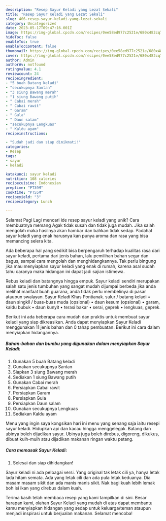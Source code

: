 ```yaml
---
description: "Resep Sayur Keladi yang Lezat Sekali"
title: "Resep Sayur Keladi yang Lezat Sekali"
slug: 406-resep-sayur-keladi-yang-lezat-sekali
category: Uncategorized
date: 2023-05-17T09:47:16.001Z
image: https://img-global.cpcdn.com/recipes/0ee58ed977c2521e/680x482cq70/sayur-keladi-foto-resep-utama.jpg
hideToc: false
enableToc: true
enableTocContent: false
thumbnail: https://img-global.cpcdn.com/recipes/0ee58ed977c2521e/680x482cq70/sayur-keladi-foto-resep-utama.jpg
cover: https://img-global.cpcdn.com/recipes/0ee58ed977c2521e/680x482cq70/sayur-keladi-foto-resep-utama.jpg
author: Admin
authorAv: notfound
ratingvalue: 4.1
reviewcount: 24
recipeingredient:
- "5 buah Batang keladi"
- "secukupnya Santan"
- "3 siung Bawang merah"
- "1 siung Bawang putih"
- " Cabai merah"
- " Cabai rawit"
- " Garam"
- " Gula"
- " Daun salam"
- "secukupnya Lengkuas"
- " Kaldu ayam"
recipeinstructions:

- "Sudah jadi dan siap dinikmati!"
categories:
- Resep
tags:
- sayur
- keladi

katakunci: sayur keladi 
nutrition: 108 calories
recipecuisine: Indonesian
preptime: "PT39M"
cooktime: "PT55M"
recipeyield: "3"
recipecategory: Lunch

---
```



Selamat Pagi Lagi mencari ide resep sayur keladi yang unik? Cara membuatnya memang Agak tidak susah dan tidak juga mudah. Jika salah mengolah maka hasilnya akan hambar dan bahkan tidak sedap. Padahal sayur keladi yang enak harusnya kan punya aroma dan rasa yang bisa memancing selera kita.


Ada beberapa hal yang sedikit bisa berpengaruh terhadap kualitas rasa dari sayur keladi, pertama dari jenis bahan, lalu pemilihan bahan segar dan bagus, sampai cara mengolah dan menghidangkannya. Tak perlu bingung jika mau menyiapkan sayur keladi yang enak di rumah, karena asal sudah tahu caranya maka hidangan ini dapat jadi sajian istimewa.

Rebus keladi dan batangnya hingga empuk. Sayur keladi sendiri merupakan salah satu jenis tumbuhan yang sangat mudah dijumpai berbeda jika anda melihat manfaat buah guarana, anda tidak perlu membelinya di pasar ataupun swalayan. Sayur Keladi Khas Pontianak. sulur / batang keladi • daun singkil / buas-buas muda (opsional) • daun kesum (opsional) • garam, kaldu bubuk • daun kunyit • terasi bakar • serai, geprek • lengkuas, geprek.


Berikut ini ada beberapa cara mudah dan praktis untuk membuat sayur keladi yang siap dikreasikan. Anda dapat menyiapkan Sayur Keladi menggunakan 11 jenis bahan dan 0 tahap pembuatan. Berikut ini cara dalam menyiapkan hidangannya.

<!--inarticleads1-->

##### Bahan-bahan dan bumbu yang digunakan dalam menyiapkan Sayur Keladi:

1. Gunakan 5 buah Batang keladi
1. Gunakan secukupnya Santan
1. Siapkan 3 siung Bawang merah
1. Sediakan 1 siung Bawang putih
1. Gunakan  Cabai merah
1. Persiapkan  Cabai rawit
1. Persiapkan  Garam
1. Persiapkan  Gula
1. Persiapkan  Daun salam
1. Gunakan secukupnya Lengkuas
1. Sediakan  Kaldu ayam


Menu yang ingin saya kongsikan hari ini menu yang senang saja iaitu resepi sayur keladi. Hidupkan api dan kacau hingga menggelegak. Batang dan ubinya boleh dijadikan sayur. Ubinya juga boleh direbus, digoreng, dikukus, dibuat kuih-muih atau dijadikan makanan ringan waktu petang. 

<!--inarticleads2-->

##### Cara memasak Sayur Keladi:


1. Selesai dan siap dihidangkan!

Sayur keladi ni ada pelbagai versi. Yang original tak letak cili ya, hanya letak lada hitam semata. Ada yang letak cili dan ada pula letak keduanya. Dia masam masam sikit dan ada manis manis sikit. Nak bagi kuah lebih lemak boh isi ikan yang direbus dalam kuah. 

Terima kasih telah membaca resep yang kami tampilkan di sini. Besar harapan kami, olahan Sayur Keladi yang mudah di atas dapat membantu kamu menyiapkan hidangan yang sedap untuk keluarga/teman ataupun menjadi inspirasi untuk berjualan makanan. Selamat mencoba!
